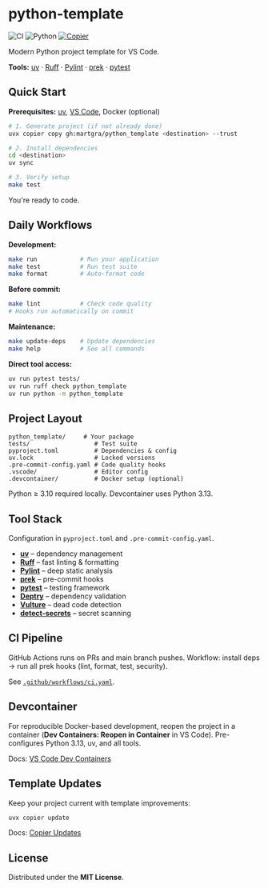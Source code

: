 # python-template

![CI](https://github.com/martgra/python_template/actions/workflows/ci.yaml/badge.svg?branch=main)
![Python](https://img.shields.io/badge/python-3.10%2B-blue?logo=python\&logoColor=white)
[![Copier](https://img.shields.io/endpoint?url=https://raw.githubusercontent.com/copier-org/copier/master/img/badge/badge-grayscale-inverted-border-orange.json)](https://github.com/copier-org/copier)

Modern Python project template for VS Code.

**Tools:** [uv](https://docs.astral.sh/uv/) · [Ruff](https://docs.astral.sh/ruff/) · [Pylint](https://pylint.readthedocs.io/en/stable/) · [prek](https://github.com/j178/prek) · [pytest](https://docs.pytest.org/en/stable/)

## Quick Start

**Prerequisites:** [uv](https://docs.astral.sh/uv/getting-started/installation/), [VS Code](https://code.visualstudio.com/), Docker (optional)

```bash
# 1. Generate project (if not already done)
uvx copier copy gh:martgra/python_template <destination> --trust

# 2. Install dependencies
cd <destination>
uv sync

# 3. Verify setup
make test
```

You're ready to code.

## Daily Workflows

**Development:**
```bash
make run            # Run your application
make test           # Run test suite
make format         # Auto-format code
```

**Before commit:**
```bash
make lint           # Check code quality
# Hooks run automatically on commit
```

**Maintenance:**
```bash
make update-deps    # Update dependencies
make help           # See all commands
```

**Direct tool access:**
```bash
uv run pytest tests/
uv run ruff check python_template
uv run python -m python_template
```

## Project Layout

```text
python_template/     # Your package
tests/                  # Test suite
pyproject.toml          # Dependencies & config
uv.lock                 # Locked versions
.pre-commit-config.yaml # Code quality hooks
.vscode/                # Editor config
.devcontainer/          # Docker setup (optional)
```

Python ≥ 3.10 required locally. Devcontainer uses Python 3.13.

## Tool Stack

Configuration in `pyproject.toml` and `.pre-commit-config.yaml`.

- **[uv](https://docs.astral.sh/uv/)** – dependency management
- **[Ruff](https://docs.astral.sh/ruff/)** – fast linting & formatting
- **[Pylint](https://pylint.readthedocs.io/en/stable/)** – deep static analysis
- **[prek](https://github.com/j178/prek)** – pre-commit hooks
- **[pytest](https://docs.pytest.org/en/stable/)** – testing framework
- **[Deptry](https://github.com/fpgmaas/deptry)** – dependency validation
- **[Vulture](https://github.com/jendrikseipp/vulture)** – dead code detection
- **[detect-secrets](https://github.com/Yelp/detect-secrets)** – secret scanning


## CI Pipeline

GitHub Actions runs on PRs and main branch pushes. Workflow: install deps → run all prek hooks (lint, format, test, security).

See [`.github/workflows/ci.yaml`](.github/workflows/ci.yaml).



## Devcontainer

For reproducible Docker-based development, reopen the project in a container (**Dev Containers: Reopen in Container** in VS Code). Pre-configures Python 3.13, uv, and all tools.

Docs: [VS Code Dev Containers](https://code.visualstudio.com/docs/devcontainers/containers)


## Template Updates

Keep your project current with template improvements:

```bash
uvx copier update
```

Docs: [Copier Updates](https://copier.readthedocs.io/en/stable/updating/)

## License

Distributed under the **MIT License**.
